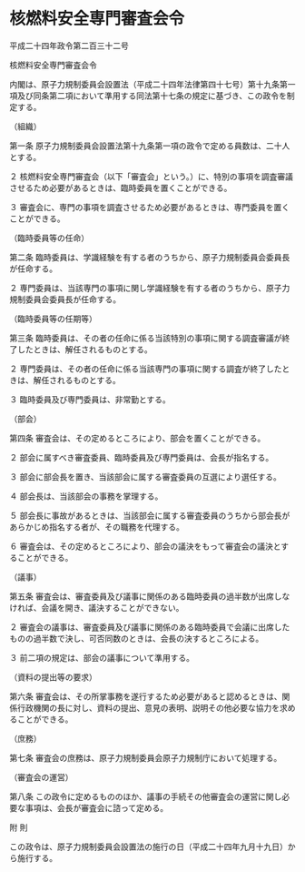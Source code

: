 # 核燃料安全専門審査会令

平成二十四年政令第二百三十二号

核燃料安全専門審査会令

内閣は、原子力規制委員会設置法（平成二十四年法律第四十七号）第十九条第一項及び同条第二項において準用する同法第十七条の規定に基づき、この政令を制定する。

（組織）

第一条 原子力規制委員会設置法第十九条第一項の政令で定める員数は、二十人とする。

２ 核燃料安全専門審査会（以下「審査会」という。）に、特別の事項を調査審議させるため必要があるときは、臨時委員を置くことができる。

３ 審査会に、専門の事項を調査させるため必要があるときは、専門委員を置くことができる。

（臨時委員等の任命）

第二条 臨時委員は、学識経験を有する者のうちから、原子力規制委員会委員長が任命する。

２ 専門委員は、当該専門の事項に関し学識経験を有する者のうちから、原子力規制委員会委員長が任命する。

（臨時委員等の任期等）

第三条 臨時委員は、その者の任命に係る当該特別の事項に関する調査審議が終了したときは、解任されるものとする。

２ 専門委員は、その者の任命に係る当該専門の事項に関する調査が終了したときは、解任されるものとする。

３ 臨時委員及び専門委員は、非常勤とする。

（部会）

第四条 審査会は、その定めるところにより、部会を置くことができる。

２ 部会に属すべき審査委員、臨時委員及び専門委員は、会長が指名する。

３ 部会に部会長を置き、当該部会に属する審査委員の互選により選任する。

４ 部会長は、当該部会の事務を掌理する。

５ 部会長に事故があるときは、当該部会に属する審査委員のうちから部会長があらかじめ指名する者が、その職務を代理する。

６ 審査会は、その定めるところにより、部会の議決をもって審査会の議決とすることができる。

（議事）

第五条 審査会は、審査委員及び議事に関係のある臨時委員の過半数が出席しなければ、会議を開き、議決することができない。

２ 審査会の議事は、審査委員及び議事に関係のある臨時委員で会議に出席したものの過半数で決し、可否同数のときは、会長の決するところによる。

３ 前二項の規定は、部会の議事について準用する。

（資料の提出等の要求）

第六条 審査会は、その所掌事務を遂行するため必要があると認めるときは、関係行政機関の長に対し、資料の提出、意見の表明、説明その他必要な協力を求めることができる。

（庶務）

第七条 審査会の庶務は、原子力規制委員会原子力規制庁において処理する。

（審査会の運営）

第八条 この政令に定めるもののほか、議事の手続その他審査会の運営に関し必要な事項は、会長が審査会に諮って定める。

附 則

この政令は、原子力規制委員会設置法の施行の日（平成二十四年九月十九日）から施行する。
